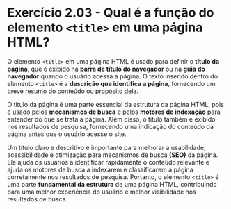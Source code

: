 # Exercício 2.03 - Qual é a função do elemento `<title>` em uma página HTML?

O elemento `<title>` em uma página HTML é usado para definir o **título da
página**, que é exibido na **barra de título do navegador** ou na **guia do
navegador** quando o usuário acessa a página. O texto inserido dentro do
elemento `<title>` é a **descrição que identifica a página**, fornecendo um
breve resumo do conteúdo ou propósito dela.

O título da página é uma parte essencial da estrutura da página HTML, pois é
usado pelos **mecanismos de busca** e pelos **motores de indexação** para
entender do que se trata a página. Além disso, o título também é exibido nos
resultados de pesquisa, fornecendo uma indicação do conteúdo da página antes que
o usuário acesse o site.

Um título claro e descritivo é importante para melhorar a usabilidade,
acessibilidade e otimização para mecanismos de busca **(SEO)** da página. Ele
ajuda os usuários a identificar rapidamente o conteúdo relevante e ajuda os
motores de busca a indexarem e classificarem a página corretamente nos
resultados de pesquisa. Portanto, o elemento `<title>` é uma parte **fundamental
da estrutura** de uma página HTML, contribuindo para uma melhor experiência do
usuário e melhor visibilidade nos resultados de busca.
